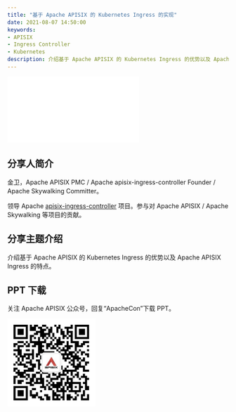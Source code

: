 ```yaml
---
title: "基于 Apache APISIX 的 Kubernetes Ingress 的实现"
date: 2021-08-07 14:50:00
keywords:
- APISIX
- Ingress Controller
- Kubernetes
description: 介绍基于 Apache APISIX 的 Kubernetes Ingress 的优势以及 Apache APISIX Ingress 的特点。
---
```


<!-- markdownlint-disable -->
<iframe src="//player.bilibili.com/player.html?aid=632600503&bvid=BV1Wb4y1m76g&cid=394698230&page=1" frameborder="0" scrolling="no" allowfullscreen="true" style={{width:"100%", maxHeight: "calc(100vw / 5 * 3)", height: "calc(100vh / 5 * 3)"}}></iframe>

## 分享人简介

金卫，Apache APISIX PMC / Apache apisix-ingress-controller Founder / Apache Skywalking Committer。

领导 Apache [apisix-ingress-controller](https://github.com/apache/apisix-ingress-controller) 项目。参与对 Apache APISIX / Apache Skywalking 等项目的贡献。

## 分享主题介绍

介绍基于 Apache APISIX 的 Kubernetes Ingress 的优势以及 Apache APISIX Ingress 的特点。

## PPT 下载

关注 Apache APISIX 公众号，回复“ApacheCon”下载 PPT。

<img src="../static/img/blog_img/APISIX-wechat.png" alt="Apache APISIX WeChat" style="width: 200px;"/>
